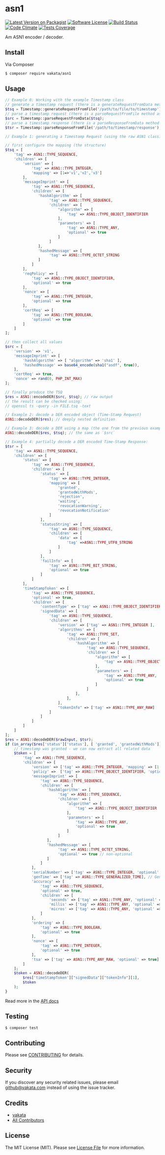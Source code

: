 # asn1

[![Latest Version on Packagist][ico-version]][link-packagist]
[![Software License][ico-license]](LICENSE.md)
[![Build Status][ico-travis]][link-travis]
[![Code Climate][ico-cc]][link-cc]
[![Tests Coverage][ico-cc-coverage]][link-cc]

Am ASN1 encoder / decoder.

## Install

Via Composer

``` bash
$ composer require vakata/asn1
```

## Usage

``` php
// Example 0: Working with the example Timestamp class
// generate a timestamp request (there is a generateRequestFromData method as well)
$tsq = Timestamp::generateRequestFromFile('/path/to/file/to/timestamp');
// parse a timestamp request (there is a parseRequestFromFile method as well)
$src = Timestamp::parseRequestFromData($tsq);
// parse a timestamp response (there is a parseResponseFromData method as well)
$tsr = Timestamp::parseResponseFromFile('/path/to/timestamp/response');

// Example 1: generating a Timestamp Request (using the raw ASN1 class)

// first configure the mapping (the structure)
$tsq = [
    'tag' => ASN1::TYPE_SEQUENCE,
    'children' => [
        'version' => [
            'tag' => ASN1::TYPE_INTEGER,
            'mapping' => [1=>'v1','v2','v3']
        ],
        'messageImprint' => [
            'tag' => ASN1::TYPE_SEQUENCE,
            'children' => [
               'hashAlgorithm' => [
                    'tag' => ASN1::TYPE_SEQUENCE,
                    'children' => [
                        "algorithm" => [
                            'tag' => ASN1::TYPE_OBJECT_IDENTIFIER
                        ],
                        'parameters' => [
                            'tag' => ASN1::TYPE_ANY,
                            'optional' => true
                        ]
                    ]
               ],
               'hashedMessage' => [
                    'tag' => ASN1::TYPE_OCTET_STRING
               ]
            ]
        ],
        'reqPolicy' => [
            'tag' => ASN1::TYPE_OBJECT_IDENTIFIER,
            'optional' => true
        ],
        'nonce' => [
            'tag' => ASN1::TYPE_INTEGER,
            'optional' => true
        ],
        'certReq' => [
            'tag' => ASN1::TYPE_BOOLEAN,
            'optional' => true
        ]
    ]
];

// then collect all values
$src = [
    'version' => 'v1',
    'messageImprint' => [
        'hashAlgorithm' => [ "algorithm" => 'sha1' ],
        'hashedMessage' => base64_encode(sha1("asdf", true)),
    ],
    'certReq' => true,
    'nonce' => rand(0, PHP_INT_MAX)
];

// finally produce the TSQ
$res = ASN1::encodeDER($src, $tsq); // raw output
// the result can be checked using:
// openssl ts -query -in FILE.tsq -text

// Example 2: decode a DER encoded object (Time-Stamp Request)
ASN1::decodeDER($res); // deeply nested definition

// Example 3: decode a DER using a map (the one from the previous example)
ASN1::decodeDER($res, $tsq); // the same as `$src`

// Example 4: partially decode a DER encoded Time-Stamp Response:
$tsr = [
    'tag' => ASN1::TYPE_SEQUENCE,
    'children' => [
        'status' => [
            'tag' => ASN1::TYPE_SEQUENCE,
            'children' => [
                'status' => [
                    'tag' => ASN1::TYPE_INTEGER,
                    'mapping' => [
                        'granted',
                        'grantedWithMods',
                        'rejection',
                        'waiting',
                        'revocationWarning',
                        'revocationNotification'
                    ]
                ],
                'statusString' => [
                    'tag' => ASN1::TYPE_SEQUENCE,
                    'children' => [
                        'data' => [
                            'tag' =>ASN1::TYPE_UTF8_STRING
                        ]
                    ]
                ],
                'failInfo' => [
                    'tag' => ASN1::TYPE_BIT_STRING,
                    'optional' => true
                ]
            ]
        ],
        'timeStampToken' => [
            'tag' => ASN1::TYPE_SEQUENCE,
            'optional' => true,
            'children' => [
                'contentType' => ['tag' => ASN1::TYPE_OBJECT_IDENTIFIER ],
                'signedData' => [
                    'tag' => ASN1::TYPE_SEQUENCE,
                    'children' => [
                        'version' => ['tag' => ASN1::TYPE_INTEGER ],
                        'algorithms' => [
                            'tag' => ASN1::TYPE_SET,
                            'children' => [
                                'hashAlgorithm' => [
                                     'tag' => ASN1::TYPE_SEQUENCE,
                                     'children' => [
                                         "algorithm" => [
                                             'tag' => ASN1::TYPE_OBJECT_IDENTIFIER
                                         ],
                                         'parameters' => [
                                             'tag' => ASN1::TYPE_ANY,
                                             'optional' => true
                                         ]
                                     ]
                                ],
                            ],
                        ],
                        "tokenInfo" => ['tag' => ASN1::TYPE_ANY_RAW]
                    ]
                ]
            ]
        ]
    ]
];
$res = ASN1::decodeDER($rawInput, $tsr);
if (in_array($res['status']['status'], [ 'granted', 'grantedWithMods'])) {
    // timestamp was granted - we can now extract all related data
    $token = [
        'tag' => ASN1::TYPE_SEQUENCE,
        'children' => [
            'version' => ['tag' => ASN1::TYPE_INTEGER, 'mapping' => [1 => 'v1','v2','v3'] ],
            'policy' =>  ['tag' => ASN1::TYPE_OBJECT_IDENTIFIER, 'optional' => true ],
            'messageImprint' => [
                'tag' => ASN1::TYPE_SEQUENCE,
                'children' => [
                   'hashAlgorithm' => [
                        'tag' => ASN1::TYPE_SEQUENCE,
                        'children' => [
                            "algorithm" => [
                                'tag' => ASN1::TYPE_OBJECT_IDENTIFIER
                            ],
                            'parameters' => [
                                'tag' => ASN1::TYPE_ANY,
                                'optional' => true
                            ]
                        ]
                   ],
                   'hashedMessage' => [
                        'tag' => ASN1::TYPE_OCTET_STRING,
                        'optional' => true // non-optional
                   ]
                ]
            ],
            'serialNumber' => ['tag' => ASN1::TYPE_INTEGER, 'optional' => true ], // non-optional
            'genTime' => ['tag' => ASN1::TYPE_GENERALIZED_TIME], // GeneralizedTime (non-optional]
            'accuracy' => [
                'tag' => ASN1::TYPE_SEQUENCE,
                'optional' => true,
                'children' => [
                    'seconds' => ['tag' => ASN1::TYPE_ANY, 'optional' => true ],
                    'millis' => ['tag' => ASN1::TYPE_ANY, 'optional' => true ],
                    'micros' => ['tag' => ASN1::TYPE_ANY, 'optional' => true ],
                ]
            ],
            'ordering' => [
                'tag' => ASN1::TYPE_BOOLEAN,
                'optional' => true
            ],
            'nonce' => [
                'tag' => ASN1::TYPE_INTEGER,
                'optional' => true
            ],
            'tsa' => ['tag' => ASN1::TYPE_ANY_RAW, 'optional' => true]
        ]
    ];
    $token = ASN1::decodeDER(
        $res['timeStampToken']["signedData"]["tokenInfo"][1],
        $token
    );
}
```

Read more in the [API docs](docs/README.md)

## Testing

``` bash
$ composer test
```


## Contributing

Please see [CONTRIBUTING](CONTRIBUTING.md) for details.

## Security

If you discover any security related issues, please email github@vakata.com instead of using the issue tracker.

## Credits

- [vakata][link-author]
- [All Contributors][link-contributors]

## License

The MIT License (MIT). Please see [License File](LICENSE.md) for more information. 

[ico-version]: https://img.shields.io/packagist/v/vakata/asn1.svg?style=flat-square
[ico-license]: https://img.shields.io/badge/license-MIT-brightgreen.svg?style=flat-square
[ico-travis]: https://img.shields.io/travis/vakata/asn1/master.svg?style=flat-square
[ico-scrutinizer]: https://img.shields.io/scrutinizer/coverage/g/vakata/asn1.svg?style=flat-square
[ico-code-quality]: https://img.shields.io/scrutinizer/g/vakata/asn1.svg?style=flat-square
[ico-downloads]: https://img.shields.io/packagist/dt/vakata/asn1.svg?style=flat-square
[ico-cc]: https://img.shields.io/codeclimate/github/vakata/asn1.svg?style=flat-square
[ico-cc-coverage]: https://img.shields.io/codeclimate/coverage/github/vakata/asn1.svg?style=flat-square

[link-packagist]: https://packagist.org/packages/vakata/asn1
[link-travis]: https://travis-ci.org/vakata/asn1
[link-scrutinizer]: https://scrutinizer-ci.com/g/vakata/asn1/code-structure
[link-code-quality]: https://scrutinizer-ci.com/g/vakata/asn1
[link-downloads]: https://packagist.org/packages/vakata/asn1
[link-author]: https://github.com/vakata
[link-contributors]: ../../contributors
[link-cc]: https://codeclimate.com/github/vakata/asn1

